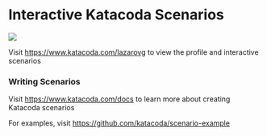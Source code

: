 # Interactive Katacoda Scenarios

[![](http://shields.katacoda.com/katacoda/lazarovg/count.svg)](https://www.katacoda.com/lazarovg "Get your profile on Katacoda.com")

Visit https://www.katacoda.com/lazarovg to view the profile and interactive scenarios

### Writing Scenarios
Visit https://www.katacoda.com/docs to learn more about creating Katacoda scenarios

For examples, visit https://github.com/katacoda/scenario-example
